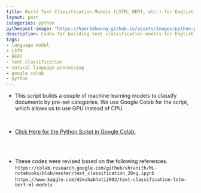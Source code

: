 ```yaml
---
title: Build Text Classification Models (LSTM, BERT, etc.) for English data
layout: post
categories: python
pythonpost-image: "https://haerimhwang.github.io/assets/images/python.png"
description: Codes for building text classification models for English data
tags:
- language model 
- LSTM
- BERT
- text classification 
- natural language processing
- google colab
- python
---
```


* This script builds a couple of machine learning models to classify documents by pre-set categories. We use Google Colab for the script, which allows us to use GPU instead of CPU. <br>
<br>

* [Click Here for the Python Script in Google Colab.](https://colab.research.google.com/drive/1V1b0Y1gr9P0tG62op_wRdPnU2tP8Sv6c?usp=sharing) 
<br>
<br>

* These codes were revised based on the following references.
   `https://colab.research.google.com/github/shranith/ML-notebooks/blob/master/text_classification_20ng.ipynb`  
   `https://www.kaggle.com/dikshabhati2002/text-classification-lstm-bert-ml-models`
    
